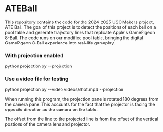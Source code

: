 # ATEBall

This repository contains the code for the 2024-2025 USC Makers project, ATE Ball. The goal of this project is to detect the positions of each ball on a pool table and generate trajectory lines that replicate Apple's GamePigeon 8-Ball. The code runs on our modified pool table, bringing the digital GamePigeon 8-Ball experience into real-life gameplay.

### With projection enabled
python projection.py --projection

### Use a video file for testing
python projection.py --video videos/shot.mp4 --projection

When running this program, the projection pane is rotated 180 degrees from the camera pane. This accounts for the fact that the projector is facing the opposite direction as the camera on the table.

The offset from the line to the projected line is from the offset of the vertical postions of the camera lens and projector.

